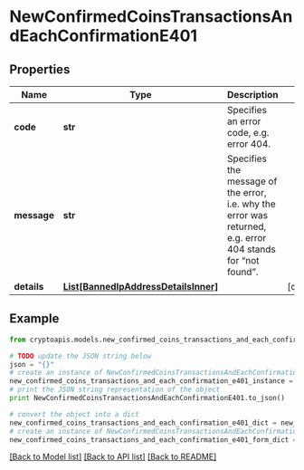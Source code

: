 # NewConfirmedCoinsTransactionsAndEachConfirmationE401


## Properties
Name | Type | Description | Notes
------------ | ------------- | ------------- | -------------
**code** | **str** | Specifies an error code, e.g. error 404. | 
**message** | **str** | Specifies the message of the error, i.e. why the error was returned, e.g. error 404 stands for “not found”. | 
**details** | [**List[BannedIpAddressDetailsInner]**](BannedIpAddressDetailsInner.md) |  | [optional] 

## Example

```python
from cryptoapis.models.new_confirmed_coins_transactions_and_each_confirmation_e401 import NewConfirmedCoinsTransactionsAndEachConfirmationE401

# TODO update the JSON string below
json = "{}"
# create an instance of NewConfirmedCoinsTransactionsAndEachConfirmationE401 from a JSON string
new_confirmed_coins_transactions_and_each_confirmation_e401_instance = NewConfirmedCoinsTransactionsAndEachConfirmationE401.from_json(json)
# print the JSON string representation of the object
print NewConfirmedCoinsTransactionsAndEachConfirmationE401.to_json()

# convert the object into a dict
new_confirmed_coins_transactions_and_each_confirmation_e401_dict = new_confirmed_coins_transactions_and_each_confirmation_e401_instance.to_dict()
# create an instance of NewConfirmedCoinsTransactionsAndEachConfirmationE401 from a dict
new_confirmed_coins_transactions_and_each_confirmation_e401_form_dict = new_confirmed_coins_transactions_and_each_confirmation_e401.from_dict(new_confirmed_coins_transactions_and_each_confirmation_e401_dict)
```
[[Back to Model list]](../README.md#documentation-for-models) [[Back to API list]](../README.md#documentation-for-api-endpoints) [[Back to README]](../README.md)


